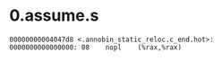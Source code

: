 # 0.assume.s

```x86asm
00000000004047d8 <.annobin_static_reloc.c_end.hot>:
0000000000000000: 08	nopl	(%rax,%rax)
```
